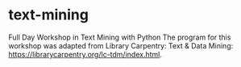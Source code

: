 # text-mining
Full Day Workshop in Text Mining with Python
The program for this workshop was adapted from Library Carpentry: Text & Data Mining: https://librarycarpentry.org/lc-tdm/index.html. 
